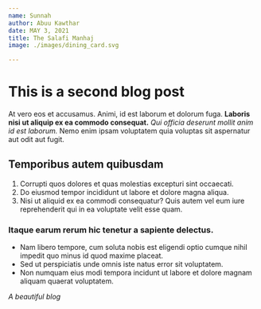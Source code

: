 ```yaml
---
name: Sunnah
author: Abuu Kawthar
date: MAY 3, 2021
title: The Salafi Manhaj
image: ./images/dining_card.svg

---
```


# This is a second blog post

At vero eos et accusamus. Animi, id est laborum et dolorum fuga. __Laboris nisi ut aliquip ex ea commodo consequat.__ *Qui officia deserunt mollit anim id est laborum.* Nemo enim ipsam voluptatem quia voluptas sit aspernatur aut odit aut fugit.

## Temporibus autem quibusdam 

1. Corrupti quos dolores et quas molestias excepturi sint occaecati.
2. Do eiusmod tempor incididunt ut labore et dolore magna aliqua.
3. Nisi ut aliquid ex ea commodi consequatur? Quis autem vel eum iure reprehenderit qui in ea voluptate velit esse quam.

### Itaque earum rerum hic tenetur a sapiente delectus.

* Nam libero tempore, cum soluta nobis est eligendi optio cumque nihil impedit quo minus id quod maxime placeat.
* Sed ut perspiciatis unde omnis iste natus error sit voluptatem.
* Non numquam eius modi tempora incidunt ut labore et dolore magnam aliquam quaerat voluptatem.

*A beautiful blog*